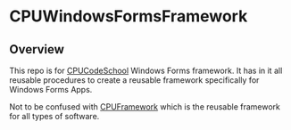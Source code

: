 # CPUWindowsFormsFramework

## Overview

This repo is for <a href="https://cpucodeschool.com/">CPUCodeSchool</a> Windows Forms framework. It has in it all reusable procedures to create a reusable framework specifically for Windows Forms Apps.

Not to be confused with <a href="https://github.com/shmielminz/CPUFramework">CPUFramework</a> which is the reusable framework for all types of software.
